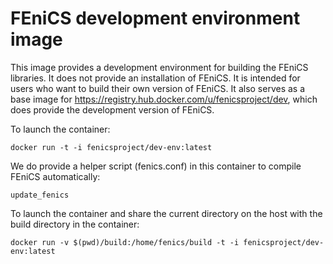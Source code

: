 # FEniCS development environment image

This image provides a development environment for building the FEniCS
libraries. It does not provide an installation of FEniCS. It is
intended for users who want to build their own version of FEniCS. It
also serves as a base image for
<https://registry.hub.docker.com/u/fenicsproject/dev>, which does
provide the development version of FEniCS.

To launch the container:

    docker run -t -i fenicsproject/dev-env:latest

We do provide a helper script (fenics.conf) in this container to compile FEniCS
automatically:

    update_fenics

To launch the container and share the current directory on the host
with the build directory in the container:

    docker run -v $(pwd)/build:/home/fenics/build -t -i fenicsproject/dev-env:latest
